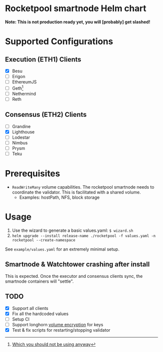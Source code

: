 # Rocketpool smartnode Helm chart

**Note: This is not production ready yet, you will [probably] get slashed!**

# Supported Configurations

## Execution (ETH1) Clients

- [x] Besu
- [ ] Erigon
- [ ] EthereumJS
- [ ] Geth[^1]
- [ ] Nethermind
- [ ] Reth

[^1]: [Which you should not be using anyway](https://clientdiversity.org/)

## Consensus (ETH2) Clients

- [ ] Grandine
- [x] Lighthouse
- [ ] Lodestar
- [ ] Nimbus
- [ ] Prysm
- [ ] Teku

# Prerequisites

* `ReadWriteMany` volume capabilities. The rocketpool smartnode needs to coordinate the validator. This is facilitated with a shared volume.
  * Examples: hostPath, NFS, block storage

# Usage

1. Use the wizard to generate a basic values.yaml: `$ wizard.sh`
2. `helm upgrade --install release-name ./rocketpool -f values.yaml -n rocketpool --create-namespace`

See `example/values.yaml` for an extremely minimal setup.

## Smartnode & Watchtower crashing after install

This is expected. Once the executor and consensus clients sync, the smartnode containers will "settle".

## TODO

- [x] Support all clients
- [x] Fix all the hardcoded values
- [ ] Setup CI
- [ ] Support longhorn [volume encryption](https://longhorn.io/docs/1.5.3/advanced-resources/security/volume-encryption/) for keys
- [x] Test & fix scripts for restarting/stopping validator

